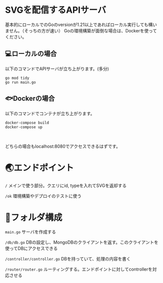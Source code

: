 # SVGを配信するAPIサーバ

基本的にローカルでのGoのversionが1.21以上であればローカル実行しても構いません。（そっちの方が速い）
Goの環境構築が面倒な場合は、Dockerを使ってください。

## 💻ローカルの場合
以下のコマンドでAPIサーバが立ち上がります。(多分)
```
go mod tidy
go run main.go
```

## 🐟Dockerの場合
以下のコマンドでコンテナが立ち上がります。
```
docker-compose build
docker-compose up
```

<br/>

どちらの場合もlocalhost:8080でアクセスできるはずです。

# 🌏エンドポイント
```/``` メインで使う部分。クエリにid, typeを入れてSVGを返却する

```/ok``` 環境構築やデプロイのテストに使う

# 📁フォルダ構成
```main.go``` サーバを作成する

```/db/db.go``` DBの設定し、MongoDBのクライアントを返す。このクライアントを使ってDBにアクセスできる

```/controller/controller.go``` DBを持っていて、処理の内容を書く

```/router/router.go``` ルーティングする。エンドポイントに対してcontrollerを対応させる
